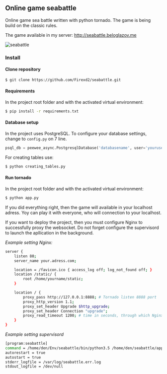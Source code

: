 ## Online game seabattle

Online game sea battle written with python tornado. The game is being build on the classic rules.

The game available in my server: http://seabattle.beloglazov.me

![seabattle](https://github.com/Firexd2/test/blob/master/seabattle.gif)

### Install

#### Clone repository

```bash
$ git clone https://github.com/Firexd2/seabattle.git
```

#### Requirements

In the project root folder and with the activated virtual environment:

```bash
$ pip install -r requirements.txt
```

#### Database setup

In the project uses PostgreSQL. To configure your database settings, change to ``config.py`` on 7 line.

```python
psql_db = peewee_async.PostgresqlDatabase('databasename', user='youruser', password='yourpassword', host='localhost')
```

For creating tables use:

```bash
$ python creating_tables.py
```

#### Run tornado

In the project root folder and with the activated virtual environment:

```bash
$ python app.py
```

If you did everything right, then the game will available in your localhost adress. Yoy can play it with everyone, who will connection to your localhost.

If you want to deploy the project, then you must configure Nginx to successfully proxy the websocket. Do not forget configure the supervisord to launch the apllication in the background.

*Example setting Nginx:*

```bash
server {
    listen 80;
    server_name your.adress.com;

    location = /favicon.ico { access_log off; log_not_found off; }
    location /static/ {
        root /home/yourname/static;
    }

    location / {
        proxy_pass http://127.0.0.1:8888; # Tornado listen 8888 port
        proxy_http_version 1.1;
        proxy_set_header Upgrade $http_upgrade;
        proxy_set_header Connection "upgrade";
        proxy_read_timeout 1200; # time in seconds, through which Nginx will reset the connection
    }
}

```

*Example setting supervisord*

```bash
[program:seabattle]
command = /home/den/Env/seabattle/bin/python3.5 /home/den/seabattle/app.py
autorestart = true
autostart = true
stderr_logfile = /var/log/seabattle.err.log
stdout_logfile = /dev/null
```

